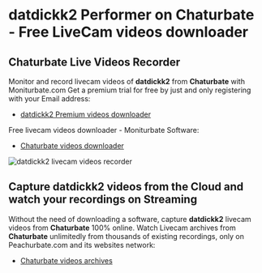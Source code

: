 # datdickk2 Performer on Chaturbate - Free LiveCam videos downloader

## Chaturbate Live Videos Recorder

Monitor and record livecam videos of **datdickk2** from **Chaturbate** with Moniturbate.com
Get a premium trial for free by just and only registering with your Email address:
* [datdickk2 Premium videos downloader](https://moniturbate.com/request-demo-licence-key.html)

Free livecam videos downloader - Moniturbate Software:
* [Chaturbate videos downloader](https://moniturbate.com/moniturbate-download-software.html)

![datdickk2 livecam videos recorder](https://peachurnet.com/templates/moniturbate-software.png)


## Capture datdickk2 videos from the Cloud and watch your recordings on Streaming

Without the need of downloading a software, capture **datdickk2** livecam videos from **Chaturbate** 100% online.
Watch Livecam archives from **Chaturbate** unlimitedly from thousands of existing recordings, only on Peachurbate.com and its websites network:
* [Chaturbate videos archives](https://peachurnet.com/)